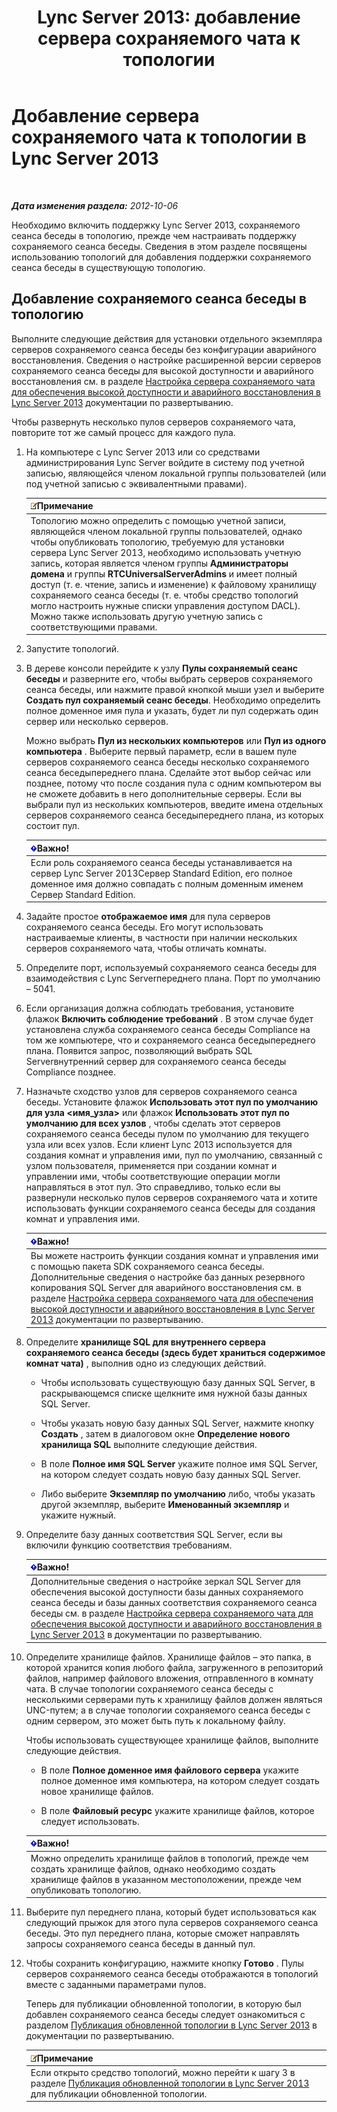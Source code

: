 ﻿---
title: 'Lync Server 2013: добавление сервера сохраняемого чата к топологии'
TOCTitle: Добавление сервера сохраняемого чата к топологии
ms:assetid: 8389b307-8c17-4e45-b3b5-5dc9fcfc2ffb
ms:mtpsurl: https://technet.microsoft.com/ru-ru/library/JJ205049(v=OCS.15)
ms:contentKeyID: 49310383
ms.date: 05/19/2016
mtps_version: v=OCS.15
ms.translationtype: HT
---

# Добавление сервера сохраняемого чата к топологии в Lync Server 2013

 

_**Дата изменения раздела:** 2012-10-06_

Необходимо включить поддержку Lync Server 2013, сохраняемого сеанса беседы в топологию, прежде чем настраивать поддержку сохраняемого сеанса беседы. Сведения в этом разделе посвящены использованию топологий для добавления поддержки сохраняемого сеанса беседы в существующую топологию.

## Добавление сохраняемого сеанса беседы в топологию

Выполните следующие действия для установки отдельного экземпляра серверов сохраняемого сеанса беседы без конфигурации аварийного восстановления. Сведения о настройке расширенной версии серверов сохраняемого сеанса беседы для высокой доступности и аварийного восстановления см. в разделе [Настройка сервера сохраняемого чата для обеспечения высокой доступности и аварийного восстановления в Lync Server 2013](lync-server-2013-configuring-persistent-chat-server-for-high-availability-and-disaster-recovery.md) документации по развертыванию.

Чтобы развернуть несколько пулов серверов сохраняемого чата, повторите тот же самый процесс для каждого пула.

1.  На компьютере с Lync Server 2013 или со средствами администрирования Lync Server войдите в систему под учетной записью, являющейся членом локальной группы пользователей (или под учетной записью с эквивалентными правами).
    
    <table>
    <thead>
    <tr class="header">
    <th><img src="images/Gg398412.note(OCS.15).gif" title="note" alt="note" />Примечание</th>
    </tr>
    </thead>
    <tbody>
    <tr class="odd">
    <td>Топологию можно определить с помощью учетной записи, являющейся членом локальной группы пользователей, однако чтобы опубликовать топологию, требуемую для установки сервера Lync Server 2013, необходимо использовать учетную запись, которая является членом группы <strong>Администраторы домена</strong> и группы <strong>RTCUniversalServerAdmins</strong> и имеет полный доступ (т. е. чтение, запись и изменение) к файловому хранилищу сохраняемого сеанса беседы (т. е. чтобы средство топологий могло настроить нужные списки управления доступом DACL). Можно также использовать другую учетную запись с соответствующими правами.</td>
    </tr>
    </tbody>
    </table>


2.  Запустите топологий.

3.  В дереве консоли перейдите к узлу **Пулы сохраняемый сеанс беседы** и разверните его, чтобы выбрать серверов сохраняемого сеанса беседы, или нажмите правой кнопкой мыши узел и выберите **Создать пул сохраняемый сеанс беседы**. Необходимо определить полное доменное имя пула и указать, будет ли пул содержать один сервер или несколько серверов.
    
    Можно выбрать **Пул из нескольких компьютеров** или **Пул из одного компьютера** . Выберите первый параметр, если в вашем пуле серверов сохраняемого сеанса беседы несколько сохраняемого сеанса беседыпереднего плана. Сделайте этот выбор сейчас или позднее, потому что после создания пула с одним компьютером вы не сможете добавить в него дополнительные серверы. Если вы выбрали пул из нескольких компьютеров, введите имена отдельных серверов сохраняемого сеанса беседыпереднего плана, из которых состоит пул.
    
    <table>
    <thead>
    <tr class="header">
    <th><img src="images/JJ618369.important(OCS.15).gif" title="important" alt="important" />Важно!</th>
    </tr>
    </thead>
    <tbody>
    <tr class="odd">
    <td>Если роль сохраняемого сеанса беседы устанавливается на сервер Lync Server 2013Сервер Standard Edition, его полное доменное имя должно совпадать с полным доменным именем Сервер Standard Edition.</td>
    </tr>
    </tbody>
    </table>


4.  Задайте простое **отображаемое имя** для пула серверов сохраняемого сеанса беседы. Его могут использовать настраиваемые клиенты, в частности при наличии нескольких серверов сохраняемого чата, чтобы отличать комнаты.

5.  Определите порт, используемый сохраняемого сеанса беседы для взаимодействия с Lync Serverпереднего плана. Порт по умолчанию – 5041.

6.  Если организация должна соблюдать требования, установите флажок **Включить соблюдение требований** . В этом случае будет установлена служба сохраняемого сеанса беседы Compliance на том же компьютере, что и сохраняемого сеанса беседыпереднего плана. Появится запрос, позволяющий выбрать SQL Serverвнутренний сервер для сохраняемого сеанса беседы Compliance позднее.

7.  Назначьте сходство узлов для серверов сохраняемого сеанса беседы. Установите флажок **Использовать этот пул по умолчанию для узла \<имя\_узла\>** или флажок **Использовать этот пул по умолчанию для всех узлов** , чтобы сделать этот серверов сохраняемого сеанса беседы пулом по умолчанию для текущего узла или всех узлов. Если клиент Lync 2013 используется для создания комнат и управления ими, пул по умолчанию, связанный с узлом пользователя, применяется при создании комнат и управлении ими, чтобы соответствующие операции могли направляться в этот пул. Это справедливо, только если вы развернули несколько пулов серверов сохраняемого чата и хотите использовать функции сохраняемого сеанса беседы для создания комнат и управления ими.
    
    <table>
    <thead>
    <tr class="header">
    <th><img src="images/JJ618369.important(OCS.15).gif" title="important" alt="important" />Важно!</th>
    </tr>
    </thead>
    <tbody>
    <tr class="odd">
    <td>Вы можете настроить функции создания комнат и управления ими с помощью пакета SDK сохраняемого сеанса беседы.<br />
    Дополнительные сведения о настройке баз данных резервного копирования SQL Server для аварийного восстановления см. в разделе <a href="lync-server-2013-configuring-persistent-chat-server-for-high-availability-and-disaster-recovery.md">Настройка сервера сохраняемого чата для обеспечения высокой доступности и аварийного восстановления в Lync Server 2013</a> документации по развертыванию.</td>
    </tr>
    </tbody>
    </table>


8.  Определите **хранилище SQL для внутреннего сервера сохраняемого сеанса беседы (здесь будет храниться содержимое комнат чата)** , выполнив одно из следующих действий.
    
      - Чтобы использовать существующую базу данных SQL Server, в раскрывающемся списке щелкните имя нужной базы данных SQL Server.
    
      - Чтобы указать новую базу данных SQL Server, нажмите кнопку **Создать** , затем в диалоговом окне **Определение нового хранилища SQL** выполните следующие действия.
    
    <!-- end list -->
    
      - В поле **Полное имя SQL Server** укажите полное имя SQL Server, на котором следует создать новую базу данных SQL Server.
    
      - Либо выберите **Экземпляр по умолчанию** либо, чтобы указать другой экземпляр, выберите **Именованный экземпляр** и укажите нужный.

9.  Определите базу данных соответствия SQL Server, если вы включили функцию соответствия требованиям.
    
    <table>
    <thead>
    <tr class="header">
    <th><img src="images/JJ618369.important(OCS.15).gif" title="important" alt="important" />Важно!</th>
    </tr>
    </thead>
    <tbody>
    <tr class="odd">
    <td>Дополнительные сведения о настройке зеркал SQL Server для обеспечения высокой доступности базы данных сохраняемого сеанса беседы и базы данных соответствия сохраняемого сеанса беседы см. в разделе <a href="lync-server-2013-configuring-persistent-chat-server-for-high-availability-and-disaster-recovery.md">Настройка сервера сохраняемого чата для обеспечения высокой доступности и аварийного восстановления в Lync Server 2013</a> в документации по развертыванию.</td>
    </tr>
    </tbody>
    </table>


10. Определите хранилище файлов. Хранилище файлов – это папка, в которой хранится копия любого файла, загруженного в репозиторий файлов, например файлового вложения, отправленного в комнату чата. В случае топологии сохраняемого сеанса беседы с несколькими серверами путь к хранилищу файлов должен являться UNC-путем; а в случае топологии сохраняемого сеанса беседы с одним сервером, это может быть путь к локальному файлу.
    
    Чтобы использовать существующее хранилище файлов, выполните следующие действия.
    
      - В поле **Полное доменное имя файлового сервера** укажите полное доменное имя компьютера, на котором следует создать новое хранилище файлов.
    
      - В поле **Файловый ресурс** укажите хранилище файлов, которое следует использовать.
    
    <table>
    <thead>
    <tr class="header">
    <th><img src="images/JJ618369.important(OCS.15).gif" title="important" alt="important" />Важно!</th>
    </tr>
    </thead>
    <tbody>
    <tr class="odd">
    <td>Можно определить хранилище файлов в топологий, прежде чем создать хранилище файлов, однако необходимо создать хранилище файлов в указанном местоположении, прежде чем опубликовать топологию.</td>
    </tr>
    </tbody>
    </table>


11. Выберите пул переднего плана, который будет использоваться как следующий прыжок для этого пула серверов сохраняемого сеанса беседы. Это пул переднего плана, которые сможет направлять запросы сохраняемого сеанса беседы в данный пул.

12. Чтобы сохранить конфигурацию, нажмите кнопку **Готово** . Пулы серверов сохраняемого сеанса беседы отображаются в топологий вместе с заданными параметрами пулов.
    
    Теперь для публикации обновленной топологии, в которую был добавлен сохраняемого сеанса беседы следует ознакомиться с разделом [Публикация обновленной топологии в Lync Server 2013](lync-server-2013-publish-the-updated-topology.md) в документации по развертыванию.
    
    <table>
    <thead>
    <tr class="header">
    <th><img src="images/Gg398412.note(OCS.15).gif" title="note" alt="note" />Примечание</th>
    </tr>
    </thead>
    <tbody>
    <tr class="odd">
    <td>Если открыто средство топологий, можно перейти к шагу 3 в разделе <a href="lync-server-2013-publish-the-updated-topology.md">Публикация обновленной топологии в Lync Server 2013</a> для публикации обновленной топологии.</td>
    </tr>
    </tbody>
    </table>

